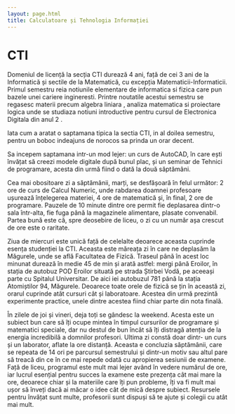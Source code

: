 ```yaml
---
layout: page.html
title: Calculatoare și Tehnologia Informației
---
```


# CTI

Domeniul de licență la secția CTI durează 4 ani, față de cei 3 ani de la Informatică și sectile de la Matematică, cu excepția Matematicii-Informaticii. Primul semestru reia notiunile elementare de informatica si fizica care pun bazele unei cariere ingineresti. Printre noutatile acestui semestru se regasesc materii precum algebra liniara , analiza matematica si proiectare logica unde se studiaza notiuni introductive pentru cursul de Electronica Digitala din anul 2 .

Iata cum a aratat o saptamana tipica la sectia CTI, in al doilea semestru, pentru un boboc indeajuns de norocos sa prinda un orar decent.

Sa incepem saptamana intr-un mod lejer: un curs de AutoCAD, în care ești învățat să creezi modele digitale după bunul plac, și un seminar de Tehnici de programare, acesta din urmă fiind o dată la două săptămâni.

Cea mai obositoare zi a săptămânii, marți, se desfășoară în felul următor: 2 ore de curs de Calcul Numeric, unde rabdarea doamnei profesoare ușurează înțelegerea materiei, 4 ore de matematică și, în final, 2 ore de programare. Pauzele de 10 minute dintre ore permit fie deplasarea dintr-o sala într-alta, fie fuga până la magazinele alimentare, plasate convenabil. Partea bună este că, spre deosebire de liceu, o zi cu un număr așa crescut de ore este o raritate.

Ziua de miercuri este unică față de celelalte deoarece aceasta cuprinde esența studenției la CTI. Aceasta este măreața zi în care ne deplasăm la Măgurele, unde se află Facultatea de Fizică. Traseul până în acest loc minunat durează în medie 45 de min și arată astfel: mergi până Eroilor, în stația de autobuz POD Eroilor situată pe strada Știrbei Vodă, pe aceeași parte cu Spitalul Universitar. De aici iei autobuzul 781 până la stația Atomiștilor 94, Măgurele. Deoarece toate orele de fizică se țin în această zi, orarul cuprinde atât cursuri cât și laboratoare. Acestea din urmă prezintă experimente practice, unele dintre acestea fiind chiar parte din nota finală.

În zilele de joi și vineri, deja toți se gândesc la weekend. Acesta este un subiect bun care să îți ocupe mintea în timpul cursurilor de programare și matematici speciale, dar nu destul de bun încât să îți distragă atenția de la energia incredibilă a domnilor profesori. Ultima zi constă doar dintr- un curs și un laborator, aflate la ore distanță. Aceasta e concluzia săptămânii, care se repeata de 14 ori pe parcursul semestrului și dintr-un motiv sau altul pare să treacă din ce în ce mai repede odată cu apropierea sesiunii de examene. Față de liceu, programul este mult mai lejer având în vedere numărul de ore, iar lucrul esențial pentru succes la examene este prezența cât mai mare la ore, deoarece chiar și la materiile care îți pun probleme, îți va fi mult mai ușor să înveți dacă ai măcar o idee cât de mică despre subiect. Resursele pentru învățat sunt multe, profesorii sunt dispuși să te ajute și colegii cu atât mai mult.
